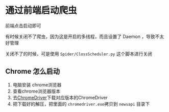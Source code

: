 # 通过前端启动爬虫

前端点击启动即可

有时候关闭不了爬虫，因为这是开启的多线程，而且设置了 Daemon ，导致不太好管理

关闭不了的时候，可是使用 `Spider/ClossScheduler.py` 这个脚本进行关闭

## Chrome 怎么启动

1. 电脑安装 chrome浏览器
2. 查看chrome浏览器版本
3. 去[ChromeDriver](https://chromedriver.chromium.org/downloads)下载对应版本的ChromeDriver
4. 把下载好的解压，把里面的 `chromedriver.exe`拷贝到 `newsapi` 目录下